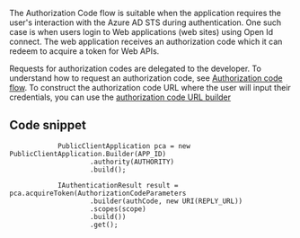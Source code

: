 The Authorization Code flow is suitable when the application requires the user's interaction with the Azure AD STS during authentication. One such case is when users login to Web applications (web sites) using Open Id connect. The web application receives an authorization code which it can redeem to acquire a token for Web APIs. 

Requests for authorization codes are delegated to the developer. To understand how to request an authorization code, see [Authorization code flow](https://docs.microsoft.com/en-us/azure/active-directory/develop/active-directory-protocols-oauth-code). To construct the authorization code URL where the user will input their credentials, you can use the [authorization code URL builder](https://github.com/AzureAD/microsoft-authentication-library-for-java/wiki/Authorization-Code-URL-Builder)

## Code snippet

```    
            PublicClientApplication pca = new PublicClientApplication.Builder(APP_ID)
                    .authority(AUTHORITY)
                    .build();

            IAuthenticationResult result = pca.acquireToken(AuthorizationCodeParameters
                    .builder(authCode, new URI(REPLY_URL))
                    .scopes(scope)
                    .build())
                    .get();

```
